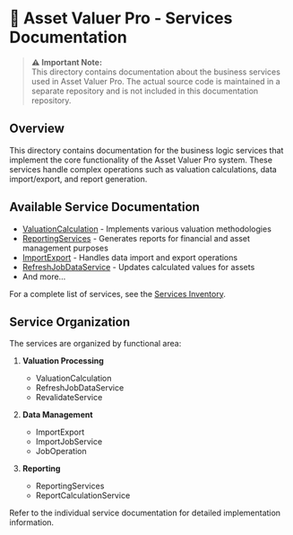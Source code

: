 # 🧮 Asset Valuer Pro - Services Documentation

> **⚠️ Important Note:**  
> This directory contains documentation about the business services used in Asset Valuer Pro. The actual source code is maintained in a separate repository and is not included in this documentation repository.

## Overview

This directory contains documentation for the business logic services that implement the core functionality of the Asset Valuer Pro system. These services handle complex operations such as valuation calculations, data import/export, and report generation.

## Available Service Documentation

- [ValuationCalculation](ValuationCalculation.md) - Implements various valuation methodologies
- [ReportingServices](ReportingServices.md) - Generates reports for financial and asset management purposes
- [ImportExport](ImportExport.md) - Handles data import and export operations
- [RefreshJobDataService](RefreshJobDataService.md) - Updates calculated values for assets
- And more...

For a complete list of services, see the [Services Inventory](Services_Inventory.md).

## Service Organization

The services are organized by functional area:

1. **Valuation Processing**
   - ValuationCalculation
   - RefreshJobDataService
   - RevalidateService

2. **Data Management**
   - ImportExport
   - ImportJobService
   - JobOperation

3. **Reporting**
   - ReportingServices
   - ReportCalculationService

Refer to the individual service documentation for detailed implementation information.
